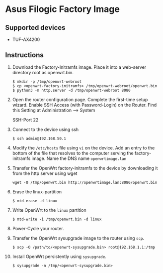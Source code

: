 # Asus Filogic Factory Image

## Supported devices

 - TUF-AX4200


## Instructions

1. Download the Factory-Initramfs image.
   Place it into a web-server directory root as openwrt.bin.
   
   ```
   $ mkdir -p /tmp/openwrt-webroot
   $ cp <openwrt-factory-initramfs> /tmp/openwrt-webroot/openwrt.bin
   $ python3 -m http.server -d /tmp/openwrt-webroot 8080
   ```
   
2. Open the router configuration page. Complete the first-time setup wizard.
   Enable SSH Access (with Password-Login) on the Router.
   Find this Setting at Administration --> System
   
    SSH-Port 22

3. Connect to the device using ssh
   ```
   $ ssh admin@192.168.50.1
   ```

4. Modify the `/etc/hosts` file using `vi` on the device.
   Add an entry to the bottom of the file that resolves to the computer serving the factory-initramfs image.
   Name the DNS name `openwrtimage.lan`

5. Transfer the OpenWrt factory-initramfs to the device by downloading it from the http server using wget
   ```
   wget -O /tmp/openwrt.bin http://openwrtimage.lan:8080/openwrt.bin
   ```

7. Erase the linux-partition

   ```
   $ mtd-erase -d linux
   ```
   

8. Write OpenWrt to the `linux` partition

   ```
   $ mtd-write -i /tmp/openwrt.bin -d linux
   ```

9. Power-Cycle your router.

10. Transfer the OpenWrt sysupgrade image to the router using `scp`.

    ```
    $ scp -O /path/to/<openwrt-sysupgrade.bin> root@192.168.1.1:/tmp
    ```

11. Install OpenWrt persistently using `sysupgrade`.

    ```
    $ sysupgrade -n /tmp/<openwrt-sysupgrade.bin>
    ```
